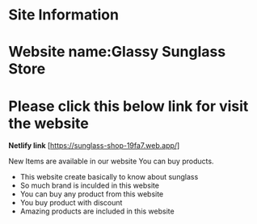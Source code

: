 <!-- Heading -->
# Site Information 


 <!--Website name  -->

  # Website name:Glassy Sunglass Store
 <!-- Netlify live link -->
 # Please click this below link for visit the website
**Netlify link** [https://sunglass-shop-19fa7.web.app/]
<!-- Description -->
New Items are available in our website You can buy products.
 <!-- Benfits of this website -->
 * This website create basically to know about sunglass
 * So much brand is inculded in this website
 * You can buy any product from this website
 * You buy product with discount
 * Amazing products are included in this website












